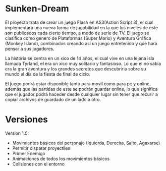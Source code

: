 Sunken-Dream
============

El proyecto trata de crear un juego Flash en AS3(Action Script 3), el cual implementará una nueva forma de jugabilidad en la que los niveles de este son publicados cada cierto tiempo, a modo de serie de TV.
El juego se clasifica como genero de Plataformas (Super Mario) y Aventura Gráfica (Monkey Island), combinados creando así un juego entretenido y que hará pensar a sus jugadores.

La história se centra en un xico de 14 años, el cual vive en una lejana isla llamada Tyrland, el era un xico muy solitario y fantasioso. Lo que el no sabía era la gran aventura y los grandes secretos que descubriria sobre su mundo el día de la fiesta de final de ciclo.

El juego podrá estar disponible tanto para movil como para pc y online, además que las partidas de este se podrán guardar online, lo que significa que el jugador podrá haceder desde cualquier lugar sin tener que recurir a copiar archivos de guardado de un lado a otro.


Versiones
============

Version 1.0:

  * Movimientos básicos del personaje (Iquierda, Derecha, Salto, Agaxarse)
  * Permitir disparar proyectiles
  * Primer Enemigo
  * Animaciones de todos los movimientos básicos
  * Colisiones con el entorno

